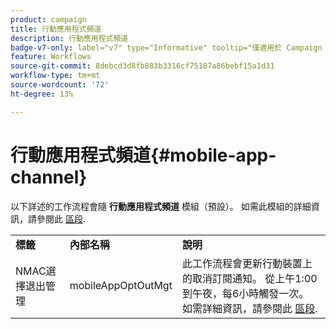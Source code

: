```yaml
---
product: campaign
title: 行動應用程式頻道
description: 行動應用程式頻道
badge-v7-only: label="v7" type="Informative" tooltip="僅適用於 Campaign Classic v7"
feature: Workflows
source-git-commit: 8debcd3d8fb883b3316cf75187a86bebf15a1d31
workflow-type: tm+mt
source-wordcount: '72'
ht-degree: 13%

---
```



# 行動應用程式頻道{#mobile-app-channel}



以下詳述的工作流程會隨 **行動應用程式頻道** 模組（預設）。 如需此模組的詳細資訊，請參閱此 [區段](../../delivery/using/about-mobile-app-channel.md).

<table> 
 <tbody> 
  <tr> 
   <td> <strong>標籤</strong><br /> </td> 
   <td> <strong>內部名稱</strong><br /> </td> 
   <td> <strong>說明</strong><br /> </td> 
  </tr> 
  <tr> 
   <td> <span class="uicontrol">NMAC選擇退出管理</span> <br /> </td> 
   <td> <span class="uicontrol">mobileAppOptOutMgt</span> <br /> </td> 
   <td> 此工作流程會更新行動裝置上的取消訂閱通知。 從上午1:00到午夜，每6小時觸發一次。 如需詳細資訊，請參閱此 <a href="../../delivery/using/understanding-quarantine-management.md#push-notification-quarantines">區段</a>.<br /> </td> 
  </tr> 
 </tbody> 
</table>

